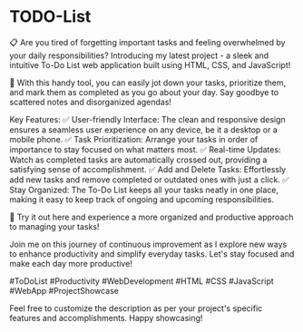 # TODO-List
📋 Are you tired of forgetting important tasks and feeling overwhelmed by your daily responsibilities? Introducing my latest project - a sleek and intuitive To-Do List web application built using HTML, CSS, and JavaScript!

📅 With this handy tool, you can easily jot down your tasks, prioritize them, and mark them as completed as you go about your day. Say goodbye to scattered notes and disorganized agendas!

Key Features:
✅ User-friendly Interface: The clean and responsive design ensures a seamless user experience on any device, be it a desktop or a mobile phone.
✅ Task Prioritization: Arrange your tasks in order of importance to stay focused on what matters most.
✅ Real-time Updates: Watch as completed tasks are automatically crossed out, providing a satisfying sense of accomplishment.
✅ Add and Delete Tasks: Effortlessly add new tasks and remove completed or outdated ones with just a click.
✅ Stay Organized: The To-Do List keeps all your tasks neatly in one place, making it easy to keep track of ongoing and upcoming responsibilities.

🔗 Try it out here  and experience a more organized and productive approach to managing your tasks!

Join me on this journey of continuous improvement as I explore new ways to enhance productivity and simplify everyday tasks. Let's stay focused and make each day more productive!

#ToDoList #Productivity #WebDevelopment #HTML #CSS #JavaScript #WebApp #ProjectShowcase

Feel free to customize the description as per your project's specific features and accomplishments. Happy showcasing!
